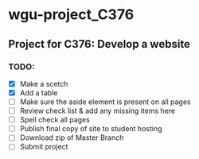 # wgu-project_C376
## Project for C376: Develop a website

### TODO:
- [x] Make a scetch
- [x] Add a table
- [ ] Make sure the aside element is present on all pages
- [ ] Review check list & add any missing items here
- [ ] Spell check all pages
- [ ] Publish final copy of site to student hosting
- [ ] Download zip of Master Branch
- [ ] Submit project
